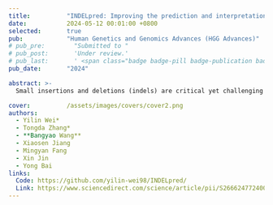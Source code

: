 ```yaml
---
title:          "INDELpred: Improving the prediction and interpretation of indel pathogenicity within the clinical genome"
date:           2024-05-12 00:01:00 +0800
selected:       true
pub:            "Human Genetics and Genomics Advances (HGG Advances)"
# pub_pre:        "Submitted to "
# pub_post:       'Under review.'
# pub_last:       ' <span class="badge badge-pill badge-publication badge-success">Spotlight</span>'
pub_date:       "2024"

abstract: >-
  Small insertions and deletions (indels) are critical yet challenging genetic variations with significant clinical implications. However, the identification of pathogenic indels from neutral variants in clinical contexts remains an understudied problem. Here, we developed INDELpred, a machine-learning-based predictive model for discerning pathogenic from benign indels. INDELpred was established based on key features, including allele frequency, indel length, function-based features, and gene-based features. A set of comprehensive evaluation analyses demonstrated that INDELpred exhibited superior performance over competing methods in terms of computational efficiency and prediction accuracy. Importantly, INDELpred highlighted the crucial role of function-based features in identifying pathogenic indels, with a clear interpretability of the features in understanding the disease-causing variants. We envisage INDELpred as a desirable tool for the detection of pathogenic indels within large-scale genomic datasets, thereby enhancing the precision of genetic diagnoses in clinical settings.

cover:          /assets/images/covers/cover2.png
authors:
  - Yilin Wei*
  - Tongda Zhang*
  - **Bangyao Wang**
  - Xiaosen Jiang
  - Mingyan Fang
  - Xin Jin
  - Yong Bai
links:
  Code: https://github.com/yilin-wei98/INDELpred/
  Link: https://www.sciencedirect.com/science/article/pii/S2666247724000654
---
```

